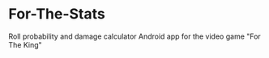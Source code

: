 # For-The-Stats
Roll probability and damage calculator Android app for the video game "For The King"
